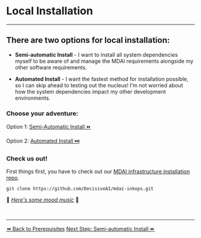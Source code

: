 # Local Installation
----
## There are two options for local installation:

- __Semi-automatic Install__ - I want to install all system dependencies myself to be aware of and manage the MDAI requirements alongside my other software requirements.

- __Automated Install__ - I want the fastest method for installation possible, so I can skip ahead to testing out the nucleus! I'm not worried about how the system dependencies impact my other development environments.

### Choose your adventure:

Option 1: <a href="./semiautomated-install.md">Semi-Automatic Install ⏩</a>

Option 2: <a href="./automated-install.md">Automated Install ⏭️</a>

### Check us out!

First things first, you have to check out our [MDAI infrastructure installation repo](https://github.com/DecisiveAI/mdai-inkops).

```shell
git clone https://github.com/DecisiveAI/mdai-inkops.git
```

🎵 *[Here's some mood music](https://youtu.be/6iuGp9gUeNk?feature=shared&t=15)* 🎵

<br />

----

  <span class="left"><a href="./prerequisites.md">⏪ Back to Prerequisites</a></span>
  <span class="right"><a href="./semiautomated-install.md">Next Step: Semi-automatic Install ⏩</a></span>
